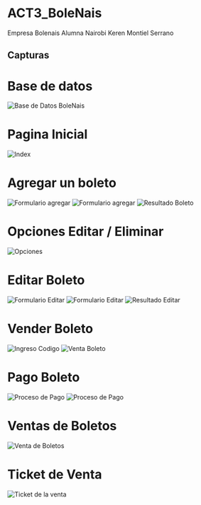 # ACT3_BoleNais
Empresa Bolenais
Alumna Nairobi Keren Montiel Serrano

## Capturas
# Base de datos
![Base de Datos BoleNais](https://github.com/nkmserrano/ACT3_BoleNais/blob/main/capturasACT3/basedatos.png)

# Pagina Inicial
![Index](https://github.com/nkmserrano/ACT3_BoleNais/blob/main/capturasACT3/inicio1.png)

# Agregar un boleto
![Formulario agregar](https://github.com/nkmserrano/ACT3_BoleNais/blob/main/capturasACT3/boleto1.png)
![Formulario agregar](https://github.com/nkmserrano/ACT3_BoleNais/blob/main/capturasACT3/boleto2.png)
![Resultado Boleto](https://github.com/nkmserrano/ACT3_BoleNais/blob/main/capturasACT3/inicio2.png)

# Opciones Editar / Eliminar
![Opciones](https://github.com/nkmserrano/ACT3_BoleNais/blob/main/capturasACT3/opciones.png)

# Editar Boleto
![Formulario Editar](https://github.com/nkmserrano/ACT3_BoleNais/blob/main/capturasACT3/editarbol1.png)
![Formulario Editar](https://github.com/nkmserrano/ACT3_BoleNais/blob/main/capturasACT3/editarbol2.png)
![Resultado Editar](https://github.com/nkmserrano/ACT3_BoleNais/blob/main/capturasACT3/editarbol3.png)

# Vender Boleto
![Ingreso Codigo](https://github.com/nkmserrano/ACT3_BoleNais/blob/main/capturasACT3/vender1.png)
![Venta Boleto](https://github.com/nkmserrano/ACT3_BoleNais/blob/main/capturasACT3/vender2.png)

# Pago Boleto
![Proceso de Pago](https://github.com/nkmserrano/ACT3_BoleNais/blob/main/capturasACT3/pago1.png)
![Proceso de Pago](https://github.com/nkmserrano/ACT3_BoleNais/blob/main/capturasACT3/pago2.png)

# Ventas de Boletos
![Venta de Boletos](https://github.com/nkmserrano/ACT3_BoleNais/blob/main/capturasACT3/ventas.png)

# Ticket de Venta
![Ticket de la venta](https://github.com/nkmserrano/ACT3_BoleNais/blob/main/capturasACT3/ticket.png)
